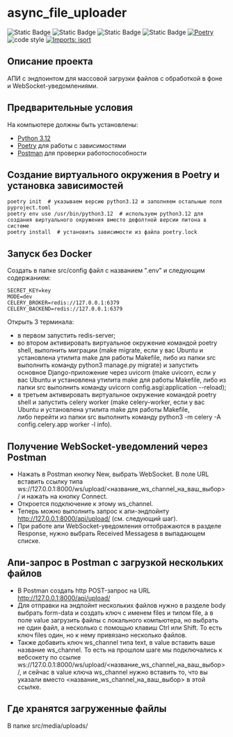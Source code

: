 # async_file_uploader

![Static Badge](https://img.shields.io/badge/Python-FFD43B?logo=python&logoColor=blue) 
![Static Badge](https://img.shields.io/badge/Django-092E20?logo=django&logoColor=green)
![Static Badge](https://img.shields.io/badge/celery-%2337814A.svg?logo=celery&logoColor=white)
![Static Badge](https://img.shields.io/badge/redis-%23DC382D.svg?logo=redis&logoColor=white)
[![Poetry](https://img.shields.io/endpoint?url=https://python-poetry.org/badge/v0.json)](https://python-poetry.org/)
![code style](https://img.shields.io/badge/code%20style-black-000000.svg)
[![Imports: isort](https://img.shields.io/badge/%20imports-isort-%231674b1?style=flat&labelColor=ef8336)](https://pycqa.github.io/isort/)

## Описание проекта
АПИ с эндпоинтом для массовой загрузки файлов с обработкой в фоне и WebSocket-уведомлениями.

## Предварительные условия
На компьютере должны быть установлены:
- [Python 3.12](https://www.python.org/downloads/)
- [Poetry](https://python-poetry.org/docs/#installation) для работы с зависимостями
- [Postman](https://www.postman.com/) для проверки работоспособности

## Создание виртуального окружения в Poetry и установка зависимостей

```
poetry init  # указываем версию python3.12 и заполняем остальные поля pyproject.toml
poetry env use /usr/bin/python3.12  # используем python3.12 для создания виртуального окружения вместо дефолтной версии питона в системе
poetry install  # установить зависимости из файла poetry.lock
```

## Запуск без Docker
Создать в папке src/config файл с названием ".env" и следующим содержанием:

```
SECRET_KEY=key
MODE=dev
CELERY_BROKER=redis://127.0.0.1:6379
CELERY_BACKEND=redis://127.0.0.1:6379
```

Открыть 3 терминала:
- в первом запустить redis-server;
- во втором активировать виртуальное окружение командой poetry shell, выполнить миграции 
(make migrate, если у вас Ubuntu и установлена утилита make для работы Makefile, либо из папки src 
выполнить команду python3 manage.py migrate) и 
запустить основное Django-приложение через uvicorn (make uvicorn, если у вас Ubuntu и установлена утилита make для работы Makefile, либо из папки src выполнить команду uvicorn config.asgi:application --reload);
- в третьем активировать виртуальное окружение командой poetry shell и 
запустить celery worker (make celery-worker, если у вас Ubuntu и установлена утилита make для работы Makefile,  
либо перейти из папки src выполнить команду python3 -m celery -A config.celery.app worker -l info).

## Получение WebSocket-уведомлений через Postman
- Нажать в Postman кнопку New, выбрать WebSocket. В поле URL вставить ссылку типа 
ws://127.0.0.1:8000/ws/upload/<название_ws_channel_на_ваш_выбор>/
и нажать на кнопку Connect.
- Откроется подключение к этому ws_channel.
- Теперь можно выполнить запрос к апи-эндпойнту http://127.0.0.1:8000/api/upload/ (см. следующий шаг).
- При работе апи WebSocket-уведомления оттображаются в разделе Response, нужно выбрать Received Messagesв в выпадающем списке.

## Апи-запрос в Postman с загрузкой нескольких файлов
- В Postman создать http POST-запрос на URL http://127.0.0.1:8000/api/upload/
- Для отправки на эндпойнт нескольких файлов нужно в разделе body выбрать form-data и создать ключ с именем files и типом file, а в поле value загрузить файлы с локального компьютера, но выбрать не один файл, а несколько с помощью клавиш Ctrl или Shift.
То есть ключ files один, но к нему привязано несколько файлов.
- Также добавить ключ ws_channel типа text, в value вставить ваше название ws_channel.
То есть на прошлом шаге мы подключались к вебсокету по ссылке ws://127.0.0.1:8000/ws/upload/<название_ws_channel_на_ваш_выбор>/, 
и сейчас в value ключа ws_channel нужно вставить то, что вы указали вместо <название_ws_channel_на_ваш_выбор> в этой ссылке.

## Где хранятся загруженные файлы
В папке src/media/uploads/
